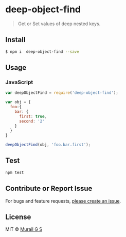 # deep-object-find

> Get or Set values of deep nested keys.

## Install

```sh
$ npm i  deep-object-find --save
```

## Usage

### JavaScript

```js
var deepObjectFind = require('deep-object-find');

var obj = {
  foo:{
    bar: {
      first: true,
      second: '2'
    }
  }
}

deepObjectFind(obj, 'foo.bar.first');
```

## Test

```sh
npm test
```

## Contribute or Report Issue
For bugs and feature requests, [please create an issue][issue-url].

## License

MIT © [Murail G S](https://github.com/gsmuralee)

[issue-url]: https://github.com/gsmuralee/deep-object-find/issues